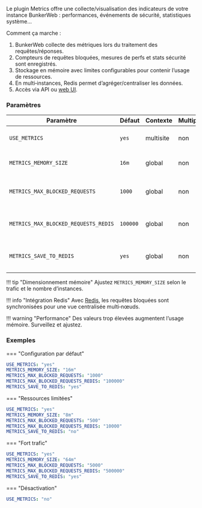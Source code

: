 Le plugin Metrics offre une collecte/visualisation des indicateurs de votre instance BunkerWeb : performances, événements de sécurité, statistiques système…

Comment ça marche :

1. BunkerWeb collecte des métriques lors du traitement des requêtes/réponses.
2. Compteurs de requêtes bloquées, mesures de perfs et stats sécurité sont enregistrés.
3. Stockage en mémoire avec limites configurables pour contenir l’usage de ressources.
4. En multi‑instances, Redis permet d’agréger/centraliser les données.
5. Accès via API ou [web UI](web-ui.md).

### Paramètres

| Paramètre                            | Défaut   | Contexte  | Multiple | Description                                                        |
| ------------------------------------ | -------- | --------- | -------- | ------------------------------------------------------------------ |
| `USE_METRICS`                        | `yes`    | multisite | non      | Activer la collecte et l’accès aux métriques.                      |
| `METRICS_MEMORY_SIZE`                | `16m`    | global    | non      | Taille du stockage interne (ex. `16m`, `32m`).                     |
| `METRICS_MAX_BLOCKED_REQUESTS`       | `1000`   | global    | non      | Max de requêtes bloquées conservées par worker.                    |
| `METRICS_MAX_BLOCKED_REQUESTS_REDIS` | `100000` | global    | non      | Max de requêtes bloquées conservées dans Redis.                    |
| `METRICS_SAVE_TO_REDIS`              | `yes`    | global    | non      | Sauvegarder compteurs/tableaux dans Redis pour agrégation cluster. |

!!! tip "Dimensionnement mémoire"
Ajustez `METRICS_MEMORY_SIZE` selon le trafic et le nombre d’instances.

!!! info "Intégration Redis"
Avec [Redis](#redis), les requêtes bloquées sont synchronisées pour une vue centralisée multi‑nœuds.

!!! warning "Performance"
Des valeurs trop élevées augmentent l’usage mémoire. Surveillez et ajustez.

### Exemples

=== "Configuration par défaut"

```yaml
USE_METRICS: "yes"
METRICS_MEMORY_SIZE: "16m"
METRICS_MAX_BLOCKED_REQUESTS: "1000"
METRICS_MAX_BLOCKED_REQUESTS_REDIS: "100000"
METRICS_SAVE_TO_REDIS: "yes"
```

=== "Ressources limitées"

```yaml
USE_METRICS: "yes"
METRICS_MEMORY_SIZE: "8m"
METRICS_MAX_BLOCKED_REQUESTS: "500"
METRICS_MAX_BLOCKED_REQUESTS_REDIS: "10000"
METRICS_SAVE_TO_REDIS: "no"
```

=== "Fort trafic"

```yaml
USE_METRICS: "yes"
METRICS_MEMORY_SIZE: "64m"
METRICS_MAX_BLOCKED_REQUESTS: "5000"
METRICS_MAX_BLOCKED_REQUESTS_REDIS: "500000"
METRICS_SAVE_TO_REDIS: "yes"
```

=== "Désactivation"

```yaml
USE_METRICS: "no"
```
